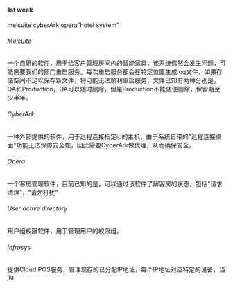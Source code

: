 #### 1st week
melsuite cyberArk opera"hotel system"
###### Melsuite
一个自研的软件，用于给客户管理房间内的智能家具，该系统偶然会发生问题，可能需要我们的部门重启服务。每次重启服务都会在特定位置生成log文件，如果存储空间不足以保存新文件，将可能无法顺利重启服务，文件已知有两种分别是，QA和Production，QA可以随时删除，但是Production不能随便删除，保留期至少半年。
###### CyberArk
一种外部提供的软件，用于远程连接指定ip的主机，由于系统自带的"远程连接桌面"功能无法保障安全性，因此需要CyberArk做代理，从而确保安全。
###### Opera
一个客房管理软件，目前已知的是，可以通过该软件了解客房的状态，包括“请求清理”，“请勿打扰”
###### User active directory
用户组权限软件，用于管理用户的权限组。
###### Infrasys
提供Cloud POS服务，管理现存的已分配IP地址，每个IP地址对应特定的设备，当jiu